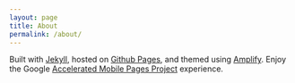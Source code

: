 ```yaml
---
layout: page
title: About
permalink: /about/
---
```


Built with [Jekyll](http://jekyllrb.com/), hosted on [Github Pages](https://pages.github.com/), and themed using [Amplify](https://github.com/ageitgey/amplify/). Enjoy the Google [Accelerated Mobile Pages Project](https://www.ampproject.org/) experience.


